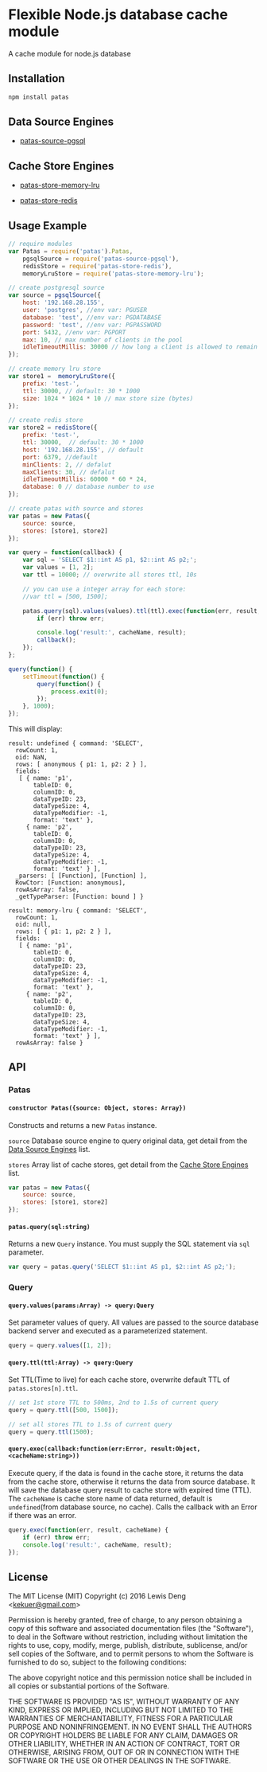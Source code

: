 # Flexible Node.js database cache module

A cache module for node.js database

## Installation
```bash
npm install patas
```

## Data Source Engines
* [patas-source-pgsql](
    https://github.com/funwun/patas-source-pgsql)

## Cache Store Engines
* [patas-store-memory-lru](
    https://github.com/funwun/patas-store-memory-lru)

* [patas-store-redis](
    https://github.com/funwun/patas-store-redis)

## Usage Example
```javascript
// require modules
var Patas = require('patas').Patas,
    pgsqlSource = require('patas-source-pgsql'),
    redisStore = require('patas-store-redis'),
    memoryLruStore = require('patas-store-memory-lru');

// create postgresql source
var source = pgsqlSource({
    host: '192.168.28.155',
    user: 'postgres', //env var: PGUSER
    database: 'test', //env var: PGDATABASE
    password: 'test', //env var: PGPASSWORD
    port: 5432, //env var: PGPORT
    max: 10, // max number of clients in the pool
    idleTimeoutMillis: 30000 // how long a client is allowed to remain idle before being closed
});

// create memory lru store
var store1 =  memoryLruStore({
    prefix: 'test-',
    ttl: 30000, // default: 30 * 1000
    size: 1024 * 1024 * 10 // max store size (bytes)
});

// create redis store
var store2 = redisStore({
    prefix: 'test-',
    ttl: 30000,  // default: 30 * 1000
    host: '192.168.28.155', // default
    port: 6379, //default
    minClients: 2, // defalut
    maxClients: 30, // defalut
    idleTimeoutMillis: 60000 * 60 * 24,
    database: 0 // database number to use
});

// create patas with source and stores
var patas = new Patas({
    source: source,
    stores: [store1, store2]
});

var query = function(callback) {
    var sql = 'SELECT $1::int AS p1, $2::int AS p2;';
    var values = [1, 2];
    var ttl = 10000; // overwrite all stores ttl, 10s

    // you can use a integer array for each store:
    //var ttl = [500, 1500];

    patas.query(sql).values(values).ttl(ttl).exec(function(err, result, cacheName) {
        if (err) throw err;

        console.log('result:', cacheName, result);
        callback();
    });
};

query(function() {
    setTimeout(function() {
        query(function() {
            process.exit(0);
        });
    }, 1000);
});
```
This will display:

```
result: undefined { command: 'SELECT',
  rowCount: 1,
  oid: NaN,
  rows: [ anonymous { p1: 1, p2: 2 } ],
  fields:
   [ { name: 'p1',
       tableID: 0,
       columnID: 0,
       dataTypeID: 23,
       dataTypeSize: 4,
       dataTypeModifier: -1,
       format: 'text' },
     { name: 'p2',
       tableID: 0,
       columnID: 0,
       dataTypeID: 23,
       dataTypeSize: 4,
       dataTypeModifier: -1,
       format: 'text' } ],
  _parsers: [ [Function], [Function] ],
  RowCtor: [Function: anonymous],
  rowAsArray: false,
  _getTypeParser: [Function: bound ] }

result: memory-lru { command: 'SELECT',
  rowCount: 1,
  oid: null,
  rows: [ { p1: 1, p2: 2 } ],
  fields:
   [ { name: 'p1',
       tableID: 0,
       columnID: 0,
       dataTypeID: 23,
       dataTypeSize: 4,
       dataTypeModifier: -1,
       format: 'text' },
     { name: 'p2',
       tableID: 0,
       columnID: 0,
       dataTypeID: 23,
       dataTypeSize: 4,
       dataTypeModifier: -1,
       format: 'text' } ],
  rowAsArray: false }
```

## API

### Patas

#### `constructor Patas({source: Object, stores: Array})`

Constructs and returns a new `Patas` instance.

`source` Database source engine to query original data, get detail from the [Data Source Engines](https://github.com/funwun/patas#data-source-engines) list.

`stores` Array list of cache stores, get detail from the [Cache Store Engines](https://github.com/funwun/patas#cache-store-engines) list.

```javascript
var patas = new Patas({
    source: source,
    stores: [store1, store2]
});
```

#### `patas.query(sql:string)`

Returns a new `Query` instance. You must supply the SQL statement via `sql` parameter.

```javascript
var query = patas.query('SELECT $1::int AS p1, $2::int AS p2;');
```

### Query

#### `query.values(params:Array) -> query:Query`
Set parameter values of query. All values are passed to the source database backend server and executed as a parameterized statement.
```javascript
query = query.values([1, 2]);
```

#### `query.ttl(ttl:Array) -> query:Query`
Set TTL(Time to live) for each cache store, overwrite default TTL of `patas.stores[n].ttl`.
```javascript
// set 1st store TTL to 500ms, 2nd to 1.5s of current query
query = query.ttl([500, 1500]);

// set all stores TTL to 1.5s of current query
query = query.ttl(1500);
```

#### `query.exec(callback:function(err:Error, result:Object, <cacheName:string>))`
Execute query, if the data is found in the cache store, it returns the data from the cache store, otherwise it returns the data from source database. It will save the database query result to cache store with expired time (TTL). The `cacheName` is cache store name of data returned, default is `undefined`(from database source, no cache). Calls the callback with an Error if there was an error.

```javascript
query.exec(function(err, result, cacheName) {
    if (err) throw err;
    console.log('result:', cacheName, result);
});
```

## License

The MIT License (MIT) Copyright (c) 2016 Lewis Deng &lt;kekuer@gmail.com&gt;

Permission is hereby granted, free of charge, to any person obtaining a copy of this software and associated documentation files (the "Software"), to deal in the Software without restriction, including without limitation the rights to use, copy, modify, merge, publish, distribute, sublicense, and/or sell copies of the Software, and to permit persons to whom the Software is furnished to do so, subject to the following conditions:

The above copyright notice and this permission notice shall be included in all copies or substantial portions of the Software.

THE SOFTWARE IS PROVIDED "AS IS", WITHOUT WARRANTY OF ANY KIND, EXPRESS OR IMPLIED, INCLUDING BUT NOT LIMITED TO THE WARRANTIES OF MERCHANTABILITY, FITNESS FOR A PARTICULAR PURPOSE AND NONINFRINGEMENT. IN NO EVENT SHALL THE AUTHORS OR COPYRIGHT HOLDERS BE LIABLE FOR ANY CLAIM, DAMAGES OR OTHER LIABILITY, WHETHER IN AN ACTION OF CONTRACT, TORT OR OTHERWISE, ARISING FROM, OUT OF OR IN CONNECTION WITH THE SOFTWARE OR THE USE OR OTHER DEALINGS IN THE SOFTWARE.
